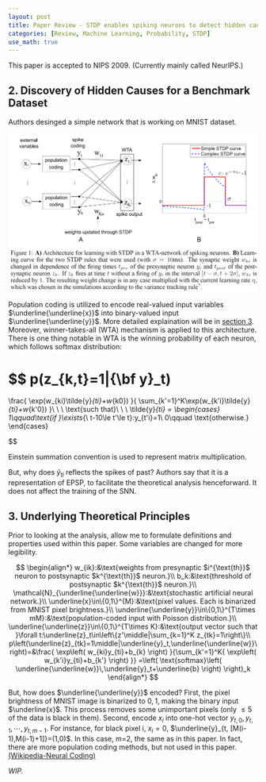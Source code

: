 ```yaml
---
layout: post
title: Paper Review - STDP enables spiking neurons to detect hidden causes of their inputs
categories: [Review, Machine Learning, Probability, STDP]
use_math: true
---
```


This paper is accepted to NIPS 2009. (Currently mainly called NeurIPS.)

## 2. Discovery of Hidden Causes for a Benchmark Dataset

Authors desinged a simple network that is working on MNIST dataset.

![Fig.1](/assets/images/stdp-enables-spiking-neurons-to-detect-hidden-causes-of-their-inputs-fig1.png)


Population coding is utilized to encode real-valued input variables $\underline{\underline{x}}$ into binary-valued input $\underline{\underline{y}}$. More detailed explaination will be in [section 3](#3-underlying-theoretical-principles). Moreover, winner-takes-all (WTA) mechanism is applied to this architecture. There is one thing notable in WTA is the winning probability of each neuron, which follows softmax distribution:

$$
p(z_{k,t}=1|{\bf y}_t)
=
\frac{
        \exp(w_{ki}\tilde{y}_{ti}+w_{k0})
    }{
        \sum_{k'=1}^K\exp(w_{k'i}\tilde{y}_{ti}+w_{k'0})
    }\\
    \ \\
    \text{such that}\\
    \ \\
    \tilde{y}_{ti}
    =
    \begin{cases}
        1\qquad\text{if }\exists_{\ t-10\le t'\le t}:y_{t'i}=1\\
        0\qquad \text{otherwise.}
    \end{cases}

$$

Einstein summation convention is used to represent matrix multiplication.

But, why does $\tilde{y}_{ti}$ reflects the spikes of past? Authors say that it is a representation of EPSP, to facilitate the theoretical analysis henceforward. It does not affect the training of the SNN.

## 3. Underlying Theoretical Principles

Prior to looking at the analysis, allow me to formulate definitions and properties used within this paper. Some variables are changed for more legibility.

$$
\begin{align*}
    w_{ik}:&\text{weights from presynaptic $i^{\text{th}}$ neuron to postsynaptic $k^{\text{th}}$ neuron.}\\
    b_k:&\text{threshold of postsynaptic $k^{\text{th}}$ neuron.}\\
    \mathcal{N}_{\underline{\underline{w}}}:&\text{stochastic artificial neural network.}\\
    \underline{x}\in\{0,1\}^{M}:&\text{pixel values. Each is binarized from MNIST pixel brightness.}\\
    \underline{\underline{y}}\in\{0,1\}^{T\times mM}:&\text{population-coded input with Poisson distribution.}\\
    \underline{\underline{z}}\in\{0,1\}^{T\times K}:&\text{output vector such that }\forall t:\underline{z}_t\in\left\{z'\middle|\sum_{k=1}^K z_{tk}=1\right\}\\
    p\left(\underline{z}_{tk}=1\middle|\underline{y}_t,\underline{\underline{w}}\right)=&\frac{
        \exp\left(
            w_{ki}y_{ti}+b_{k}
        \right)
    }{\sum_{k'=1}^K{
        \exp\left(
            w_{k'i}y_{ti}+b_{k'}
        \right)
    }}
    =\left(
        \text{softmax}\left(
            \underline{\underline{w}}\,\underline{y}_t+\underline{b}
        \right)
    \right)_k
\end{align*}
$$

But, how does $\underline{\underline{y}}$ encoded? First, the pixel brightness of MNIST image is binarized to $0, 1$, making the binary input $\underline{x}$. This process removes some unimportant pixels (only $\le5%$ of the data is black in them). Second, encode $x_i$ into one-hot vector $y_{t,0},y_{t,1},\cdots,y_{t,m-1}$. For instance, for black pixel i, $x_i=0$, $\underline{y}_{t, [M(i-1),M(i-1)+1]}=(1,0)$. In this case, m=2, the same as in this paper. In fact, there are more population coding methods, but not used in this paper. [(Wikipedia-Neural Coding)](https://en.wikipedia.org/wiki/Neural_coding#Population_coding)

*WIP.*
